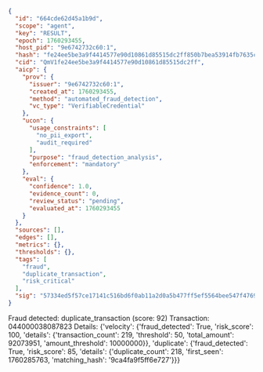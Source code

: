 ```json
{
  "id": "664cde62d45a1b9d",
  "scope": "agent",
  "key": "RESULT",
  "epoch": 1760293455,
  "host_pid": "9e6742732c60:1",
  "hash": "fe24ee5be3a9f4414577e90d10861d85515dc2ff850b7bea53914fb7635c8680",
  "cid": "QmV1fe24ee5be3a9f4414577e90d10861d85515dc2ff",
  "aicp": {
    "prov": {
      "issuer": "9e6742732c60:1",
      "created_at": 1760293455,
      "method": "automated_fraud_detection",
      "vc_type": "VerifiableCredential"
    },
    "ucon": {
      "usage_constraints": [
        "no_pii_export",
        "audit_required"
      ],
      "purpose": "fraud_detection_analysis",
      "enforcement": "mandatory"
    },
    "eval": {
      "confidence": 1.0,
      "evidence_count": 0,
      "review_status": "pending",
      "evaluated_at": 1760293455
    }
  },
  "sources": [],
  "edges": [],
  "metrics": {},
  "thresholds": {},
  "tags": [
    "fraud",
    "duplicate_transaction",
    "risk_critical"
  ],
  "sig": "57334ed5f57ce17141c516bd6f0ab11a2d0a5b477ff5ef5564bee547f4769798"
}
```

Fraud detected: duplicate_transaction (score: 92)
Transaction: 044000038087823
Details: {'velocity': {'fraud_detected': True, 'risk_score': 100, 'details': {'transaction_count': 219, 'threshold': 50, 'total_amount': 92073951, 'amount_threshold': 10000000}}, 'duplicate': {'fraud_detected': True, 'risk_score': 85, 'details': {'duplicate_count': 218, 'first_seen': 1760285763, 'matching_hash': '9ca4fa9f5ff6e727'}}}